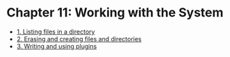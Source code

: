 # Chapter 11: Working with the System

- [1. Listing files in a directory](recipe_01/README.md)
- [2. Erasing and creating files and directories](recipe_02/README.md)
- [3. Writing and using plugins](recipe_03/README.md)
